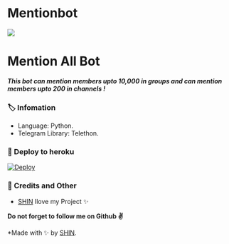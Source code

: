 # Mentionbot
<img src="https://telegra.ph/file/e83f1df9c9a21c3411537.jpg">

# Mention All Bot
_**This bot can mention members upto 10,000 in groups and can mention members upto 200 in channels !**_

### 🏷 Infomation
- Language: Python.
- Telegram Library: Telethon.

### 🚀 Deploy to heroku
[![Deploy](https://www.herokucdn.com/deploy/button.svg)](https://heroku.com/deploy?template=https://github.com/Coba7878/MentionRobot)

### 🎯 Credits and Other
- [SHIN](https://github.com/RyuuXS) Ilove my Project ✨

**Do not forget to follow me on Github ✌️**

*Made with ✨ by [SHIN](https://t.me/RYUUSHINNI). <br />
